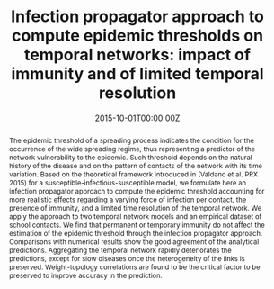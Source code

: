 ---
title: "Infection propagator approach to compute epidemic thresholds on temporal networks: impact of immunity and of limited temporal resolution"


authors:
 - admin
 - Chiara Poletto
 - Vittoria Colizza


author_notes:
 - ''
 - ''
 - ''


date: '2015-10-01T00:00:00Z'
doi: '10.1140/epjb/e2015-60620-5'


publishDate: '2017-01-01T00:00:00Z'


# Enter a publication type from the CSL standard. See https://docs.citationstyles.org/en/stable/specification.html?highlight=publication%20type#type-terms.
# basically ['article-journal'] , ['paper-conference'] , ['book'] and so on. IMPORTANT: ['article'] for preprints.
# even if 1 type, always put in list
publication_types: ['article-journal']


publication: In *European Physical Journal B*
publication_short: In *European Physical Journal B*


abstract: "The epidemic threshold of a spreading process indicates the condition for the occurrence of the wide spreading regime, thus representing a predictor of the network vulnerability to the epidemic. Such threshold depends on the natural history of the disease and on the pattern of contacts of the network with its time variation. Based on the theoretical framework introduced in (Valdano et al. PRX 2015) for a susceptible-infectious-susceptible model, we formulate here an infection propagator approach to compute the epidemic threshold accounting for more realistic effects regarding a varying force of infection per contact, the presence of immunity, and a limited time resolution of the temporal network. We apply the approach to two temporal network models and an empirical dataset of school contacts. We find that permanent or temporary immunity do not affect the estimation of the epidemic threshold through the infection propagator approach. Comparisons with numerical results show the good agreement of the analytical predictions. Aggregating the temporal network rapidly deteriorates the predictions, except for slow diseases once the heterogeneity of the links is preserved. Weight-topology correlations are found to be the critical factor to be preserved to improve accuracy in the prediction."


tags: []


featured: false


links:
 - name: Journal website
   url: 


image:
 caption: ''
 focal_point: ''
 preview_only: false


---